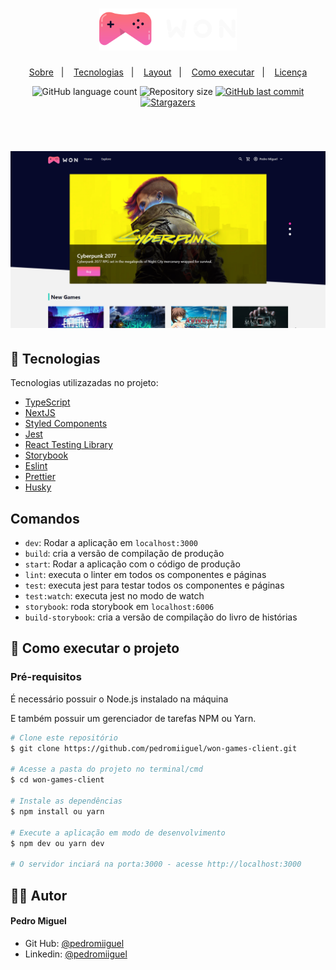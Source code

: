 <h1 align="center">
    <img alt="Won Games" title="Won Games" src=".github/logo.svg" width="220px" color="#fff" />
</h1>

<p align="center">
  <a href="#-sobre">Sobre</a>&nbsp;&nbsp;&nbsp;|&nbsp;&nbsp;&nbsp;
  <a href="#-tecnologias">Tecnologias</a>&nbsp;&nbsp;&nbsp;|&nbsp;&nbsp;&nbsp;
  <a href="#-layout">Layout</a>&nbsp;&nbsp;&nbsp;|&nbsp;&nbsp;&nbsp;
  <a href="#-como-executar-o-projeto">Como executar</a>&nbsp;&nbsp;&nbsp;|&nbsp;&nbsp;&nbsp;
  <a href="#-licença">Licença</a>
</p>

<p align="center">
  <img alt="GitHub language count" src="https://img.shields.io/github/languages/count/pedromiiguel/won-games-client">

  <img alt="Repository size" src="https://img.shields.io/github/repo-size/pedromiiguel/won-games-client">

  <a href="https://github.com/pedromiiguel/won-games-client/commits/master">
    <img alt="GitHub last commit" src="https://img.shields.io/github/last-commit/pedromiiguel/won-games-client">
  </a>

   <a href="https://github.com/pedromiiguel/won-games-client/stargazers">
    <img alt="Stargazers" src="https://img.shields.io/github/stars/pedromiiguel/Letmeask?style=social">
  </a>
</p>

<br/>

<h1 align="center">
     <img alt="Won Games" title="Won Games" src=".github/won-games.png"/>
</h1>

## 🚀 Tecnologias

Tecnologias utilizazadas no projeto:

- [TypeScript](https://www.typescriptlang.org/)
- [NextJS](https://nextjs.org/)
- [Styled Components](https://styled-components.com/)
- [Jest](https://jestjs.io/)
- [React Testing Library](https://testing-library.com/docs/react-testing-library/intro)
- [Storybook](https://storybook.js.org/)
- [Eslint](https://eslint.org/)
- [Prettier](https://prettier.io/)
- [Husky](https://github.com/typicode/husky)

## Comandos

- `dev`: Rodar a aplicação em `localhost:3000`
- `build`: cria a versão de compilação de produção
- `start`: Rodar a aplicação com o código de produção
- `lint`: executa o linter em todos os componentes e páginas
- `test`: executa jest para testar todos os componentes e páginas
- `test:watch`: executa jest no modo de watch
- `storybook`: roda storybook em `localhost:6006`
- `build-storybook`: cria a versão de compilação do livro de histórias

## 🔧 Como executar o projeto

### Pré-requisitos

<p> É necessário possuir o Node.js instalado na máquina </p>
<p>E também possuir um gerenciador de tarefas NPM ou Yarn.</p>

```bash
# Clone este repositório
$ git clone https://github.com/pedromiiguel/won-games-client.git

# Acesse a pasta do projeto no terminal/cmd
$ cd won-games-client

# Instale as dependências
$ npm install ou yarn

# Execute a aplicação em modo de desenvolvimento
$ npm dev ou yarn dev

# O servidor inciará na porta:3000 - acesse http://localhost:3000
```

## :man_astronaut: Autor

#### Pedro Miguel

- Git Hub: <a href="https://github.com/pedromiiguel" target="_blank" >@pedromiiguel</a>
- Linkedin: <a href="https://www.linkedin.com/in/pedro-miiguel" target="_blank" >@pedromiiguel</a>
